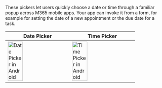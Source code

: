 These pickers let users quickly choose a date or time through a familiar popup across M365 mobile apps. Your app can invoke it from a form, for example for setting the date of a new appointment or the due date for a task.

|Date Picker |Time Picker |
|---|---|
|<img src="https://static2.sharepointonline.com/files/fabric/fabric-website/images/controls/ios/datetimepicker/datepicker.png" alt="Date Picker in Android" style="width: 50%;" /> | <img src="https://static2.sharepointonline.com/files/fabric/fabric-website/images/controls/ios/datetimepicker/timepicker.png" alt="Time Picker in Android" style="width: 50%;" /> |
